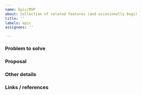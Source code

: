 ```yaml
---
name: Epic/MVP
about: Collection of related features (and occasionally bugs)
title: ''
labels: epic
assignees: ''

---
```


### Problem to solve 


### Proposal


### Other details


### Links / references
